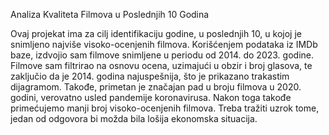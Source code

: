 Analiza Kvaliteta Filmova u Poslednjih 10 Godina

Ovaj projekat ima za cilj identifikaciju godine, u poslednjih 10, u kojoj je snimljeno najviše visoko-ocenjenih filmova. Korišćenjem podataka iz IMDb baze, izdvojio sam filmove snimljene u periodu od 2014. do 2023. godine. Filmove sam filtrirao na osnovu ocena, uzimajući u obzir i broj glasova, te zaključio da je 2014. godina najuspešnija, što je prikazano trakastim dijagramom. Takođe, primetan je značajan pad u broju filmova u 2020. godini, verovatno usled pandemije koronavirusa. Nakon toga takođe primećujemo manji broj visoko-ocenjenih filmova. Treba tražiti uzrok tome, jedan od odgovora bi možda bila lošija ekonomska situacija.
